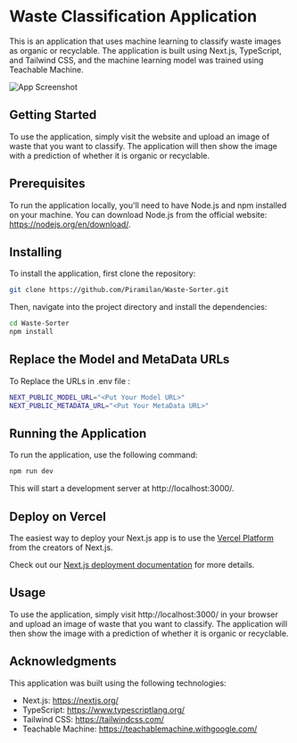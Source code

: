 # Waste Classification Application

This is an application that uses machine learning to classify waste images as organic or recyclable. The application is built using Next.js, TypeScript, and Tailwind CSS, and the machine learning model was trained using Teachable Machine.

![App Screenshot](https://i.ibb.co/r7H0JKx/appss.png)


## Getting Started

To use the application, simply visit the website and upload an image of waste that you want to classify. The application will then show the image with a prediction of whether it is organic or recyclable.

## Prerequisites

To run the application locally, you'll need to have Node.js and npm installed on your machine. You can download Node.js from the official website: https://nodejs.org/en/download/.

## Installing

To install the application, first clone the repository:

```bash
git clone https://github.com/Piramilan/Waste-Sorter.git
```
Then, navigate into the project directory and install the dependencies:
```bash
cd Waste-Sorter
npm install
```

## Replace the Model and MetaData URLs

To Replace the URLs in .env file :
```bash
NEXT_PUBLIC_MODEL_URL="<Put Your Model URL>"
NEXT_PUBLIC_METADATA_URL="<Put Your MetaData URL>"
```

## Running the Application

To run the application, use the following command:
```bash
npm run dev
```

This will start a development server at http://localhost:3000/.

## Deploy on Vercel

The easiest way to deploy your Next.js app is to use the [Vercel Platform](https://vercel.com/new?utm_medium=default-template&filter=next.js&utm_source=create-next-app&utm_campaign=create-next-app-readme) from the creators of Next.js.

Check out our [Next.js deployment documentation](https://nextjs.org/docs/deployment) for more details.

## Usage

To use the application, simply visit http://localhost:3000/ in your browser and upload an image of waste that you want to classify. The application will then show the image with a prediction of whether it is organic or recyclable.

## Acknowledgments

This application was built using the following technologies:

- Next.js: https://nextjs.org/
- TypeScript: https://www.typescriptlang.org/
- Tailwind CSS: https://tailwindcss.com/
- Teachable Machine: https://teachablemachine.withgoogle.com/
